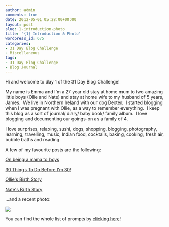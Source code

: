 ```yaml
---
author: admin
comments: true
date: 2012-05-01 05:28:00+00:00
layout: post
slug: 1-introduction-photo
title: '{1} Introduction & Photo'
wordpress_id: 675
categories:
- 31 Day Blog Challenge
- Miscellaneous
tags:
- 31 Day Blog Challenge
- Blog Journal
---
```


Hi and welcome to day 1 of the 31 Day Blog Challenge!






My name is Emma and I'm a 27 year old stay at home mum to two amazing little boys (Ollie and Nate) and stay at home wife to my husband of 5 years, James.  We live in Northern Ireland with our dog Dexter.  I started blogging when I was pregnant with Ollie, as a way to remember everything.  I keep this blog as a sort of journal/ diary/ baby book/ family album.  I love blogging and documenting our goings-on as a family of 4.








I love surprises, relaxing, sushi, dogs, shopping, blogging, photography, learning, travelling, music, Indian food, cocktails, baking, cooking, fresh air, bubble baths and reading.






A few of my favourite posts are the following:




[On being a mama to boys](http://boyboyandme.blogspot.co.uk/2012/04/on-being-mama-to-boys.html)




[30 Things To Do Before I'm 30!](http://boyboyandme.blogspot.co.uk/2012/04/30-before-i-turn-30.html)




[Ollie's Birth Story](http://boyboyandme.blogspot.co.uk/2008/06/birth-story.html)




[Nate's Birth Story](http://boyboyandme.blogspot.co.uk/2012/01/he-is-here.html)







...and a recent photo:







[![](http://www.outmumbered.com/wp-content/uploads/2012/07/e40b9db292f411e1989612313815112c_71.jpg?w=300)](http://www.outmumbered.com/wp-content/uploads/2012/07/e40b9db292f411e1989612313815112c_71.jpg)






You can find the whole list of prompts by [clicking here](http://boyboyandme.blogspot.co.uk/2012/04/31-day-blog-challenge-whos-with-me.html)!


